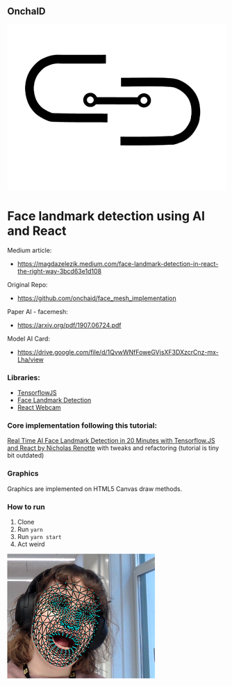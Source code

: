 ## OnchaID
![Screenshot!](/src/assets/onchaid.png "OnchaId")

# Face landmark detection using AI and React

Medium article:
- https://magdazelezik.medium.com/face-landmark-detection-in-react-the-right-way-3bcd63e1d108

Original Repo:
- https://github.com/onchaid/face_mesh_implementation

Paper AI - facemesh:
- https://arxiv.org/pdf/1907.06724.pdf

Model AI Card:
- https://drive.google.com/file/d/1QvwWNfFoweGVjsXF3DXzcrCnz-mx-Lha/view


### Libraries:

- [TensorflowJS](https://www.npmjs.com/package/@tensorflow/tfjs)
- [Face Landmark Detection](https://www.npmjs.com/package/@tensorflow-models/face-landmarks-detection)
- [React Webcam](https://www.npmjs.com/package/react-webcam)

### Core implementation following this tutorial:

[Real Time AI Face Landmark Detection in 20 Minutes with Tensorflow.JS and React by Nicholas Renotte](https://www.youtube.com/watch?v=7lXYGDVHUNw)
with tweaks and refactoring (tutorial is tiny bit outdated)

### Graphics

Graphics are implemented on HTML5 Canvas draw methods.

### How to run

1. Clone
2. Run `yarn`
3. Run `yarn start`
4. Act weird

![Screenshot!](/src/assets/screenshot.png "My face")
